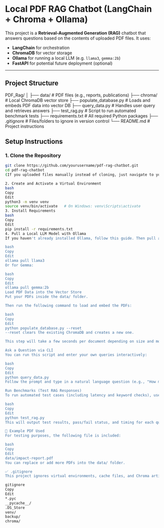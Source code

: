 # Local PDF RAG Chatbot (LangChain + Chroma + Ollama)

This project is a **Retrieval-Augmented Generation (RAG)** chatbot that answers questions based on the contents of uploaded PDF files. It uses:

- **LangChain** for orchestration  
- **ChromaDB** for vector storage  
- **Ollama** for running a local LLM (e.g. `llama3`, `gemma:2b`)  
- **FastAPI** for potential future deployment (optional)

---

## Project Structure

PDF_Rag/
│
├── data/ # PDF files (e.g., reports, publications)
├── chroma/ # Local ChromaDB vector store
├── populate_database.py # Loads and embeds PDF data into vector DB
├── query_data.py # Handles user query and retrieves answers
├── test_rag.py # Script to run automated benchmark tests
├── requirements.txt # All required Python packages
├── .gitignore # Files/folders to ignore in version control
└── README.md # Project instructions


## Setup Instructions

### 1. Clone the Repository

```bash
git clone https://github.com/yourusername/pdf-rag-chatbot.git
cd pdf-rag-chatbot
(If you uploaded files manually instead of cloning, just navigate to your project folder in the terminal.)

2. Create and Activate a Virtual Environment
bash
Copy
Edit
python3 -m venv venv
source venv/bin/activate   # On Windows: venv\Scripts\activate
3. Install Requirements
bash
Copy
Edit
pip install -r requirements.txt
4. Pull a Local LLM Model with Ollama
If you haven't already installed Ollama, follow this guide. Then pull a model:

bash
Copy
Edit
ollama pull llama3
Or for Gemma:

bash
Copy
Edit
ollama pull gemma:2b
Load PDF Data into the Vector Store
Put your PDFs inside the data/ folder.

Then run the following command to load and embed the PDFs:

bash
Copy
Edit
python populate_database.py --reset
--reset clears the existing ChromaDB and creates a new one.

This step will take a few seconds per document depending on size and model.

Ask a Question via CLI
You can run this script and enter your own queries interactively:

bash
Copy
Edit
python query_data.py
Follow the prompt and type in a natural language question (e.g., "How many TVET institutions exist across 47 counties?").

Run Benchmarks (Test RAG Responses)
To run automated test cases (including latency and keyword checks), use:

bash
Copy
Edit
python test_rag.py
This will output test results, pass/fail status, and timing for each query.

📄 Example PDF Used
For testing purposes, the following file is included:

bash
Copy
Edit
data/impact-report.pdf
You can replace or add more PDFs into the data/ folder.

✅ .gitignore
This project ignores virtual environments, cache files, and Chroma artifacts. Here's a sample .gitignore:

gitignore
Copy
Edit
*.pyc
__pycache__/
.DS_Store
venv/
backup/
chroma/
